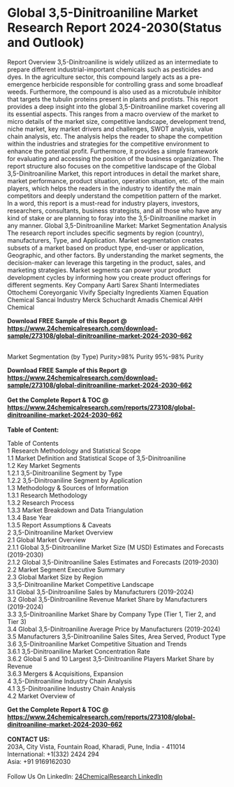 <h1>Global 3,5-Dinitroaniline Market Research Report 2024-2030(Status and Outlook)</h1><p>Report Overview
3,5-Dinitroaniline is widely utilized as an intermediate to prepare different industrial-important chemicals such as pesticides and dyes. In the agriculture sector, this compound largely acts as a pre-emergence herbicide responsible for controlling grass and some broadleaf weeds. Furthermore, the compound is also used as a microtubule inhibitor that targets the tubulin proteins present in plants and protists.
This report provides a deep insight into the global 3,5-Dinitroaniline market covering all its essential aspects. This ranges from a macro overview of the market to micro details of the market size, competitive landscape, development trend, niche market, key market drivers and challenges, SWOT analysis, value chain analysis, etc.
The analysis helps the reader to shape the competition within the industries and strategies for the competitive environment to enhance the potential profit. Furthermore, it provides a simple framework for evaluating and accessing the position of the business organization. The report structure also focuses on the competitive landscape of the Global 3,5-Dinitroaniline Market, this report introduces in detail the market share, market performance, product situation, operation situation, etc. of the main players, which helps the readers in the industry to identify the main competitors and deeply understand the competition pattern of the market.
In a word, this report is a must-read for industry players, investors, researchers, consultants, business strategists, and all those who have any kind of stake or are planning to foray into the 3,5-Dinitroaniline market in any manner.
Global 3,5-Dinitroaniline Market: Market Segmentation Analysis
The research report includes specific segments by region (country), manufacturers, Type, and Application. Market segmentation creates subsets of a market based on product type, end-user or application, Geographic, and other factors. By understanding the market segments, the decision-maker can leverage this targeting in the product, sales, and marketing strategies. Market segments can power your product development cycles by informing how you create product offerings for different segments.
Key Company
Aarti
Sarex
Shanti Intermediates
Ottochemi
Coreyorganic
Vivify Specialty Ingredients
Xiamen Equation Chemical
Sancai Industry
Merck Schuchardt
Amadis Chemical
AHH Chemical</p><div><b>Download FREE Sample of this Report @ 
            <a href="https://www.24chemicalresearch.com/download-sample/273108/global-dinitroaniline-market-2024-2030-662">
            https://www.24chemicalresearch.com/download-sample/273108/global-dinitroaniline-market-2024-2030-662</a></b></div><br><p>
Market Segmentation (by Type)
Purity&gt;98%
Purity 95%-98%
Purity </p><div><b>Download FREE Sample of this Report @ 
            <a href="https://www.24chemicalresearch.com/download-sample/273108/global-dinitroaniline-market-2024-2030-662">
            https://www.24chemicalresearch.com/download-sample/273108/global-dinitroaniline-market-2024-2030-662</a></b></div><br><div><b>Get the Complete Report & TOC @ 
            <a href="https://www.24chemicalresearch.com/reports/273108/global-dinitroaniline-market-2024-2030-662">
            https://www.24chemicalresearch.com/reports/273108/global-dinitroaniline-market-2024-2030-662</a></b></div><br>
            <b>Table of Content:</b><p>Table of Contents<br />
1 Research Methodology and Statistical Scope<br />
1.1 Market Definition and Statistical Scope of 3,5-Dinitroaniline<br />
1.2 Key Market Segments<br />
1.2.1 3,5-Dinitroaniline Segment by Type<br />
1.2.2 3,5-Dinitroaniline Segment by Application<br />
1.3 Methodology & Sources of Information<br />
1.3.1 Research Methodology<br />
1.3.2 Research Process<br />
1.3.3 Market Breakdown and Data Triangulation<br />
1.3.4 Base Year<br />
1.3.5 Report Assumptions & Caveats<br />
2 3,5-Dinitroaniline Market Overview<br />
2.1 Global Market Overview<br />
2.1.1 Global 3,5-Dinitroaniline Market Size (M USD) Estimates and Forecasts (2019-2030)<br />
2.1.2 Global 3,5-Dinitroaniline Sales Estimates and Forecasts (2019-2030)<br />
2.2 Market Segment Executive Summary<br />
2.3 Global Market Size by Region<br />
3 3,5-Dinitroaniline Market Competitive Landscape<br />
3.1 Global 3,5-Dinitroaniline Sales by Manufacturers (2019-2024)<br />
3.2 Global 3,5-Dinitroaniline Revenue Market Share by Manufacturers (2019-2024)<br />
3.3 3,5-Dinitroaniline Market Share by Company Type (Tier 1, Tier 2, and Tier 3)<br />
3.4 Global 3,5-Dinitroaniline Average Price by Manufacturers (2019-2024)<br />
3.5 Manufacturers 3,5-Dinitroaniline Sales Sites, Area Served, Product Type<br />
3.6 3,5-Dinitroaniline Market Competitive Situation and Trends<br />
3.6.1 3,5-Dinitroaniline Market Concentration Rate<br />
3.6.2 Global 5 and 10 Largest 3,5-Dinitroaniline Players Market Share by Revenue<br />
3.6.3 Mergers & Acquisitions, Expansion<br />
4 3,5-Dinitroaniline Industry Chain Analysis<br />
4.1 3,5-Dinitroaniline Industry Chain Analysis<br />
4.2 Market Overview of</p><div><b>Get the Complete Report & TOC @ 
            <a href="https://www.24chemicalresearch.com/reports/273108/global-dinitroaniline-market-2024-2030-662">
            https://www.24chemicalresearch.com/reports/273108/global-dinitroaniline-market-2024-2030-662</a></b></div><br><b>CONTACT US:</b><br>
            203A, City Vista, Fountain Road, Kharadi, Pune, India - 411014<br>
            International: +1(332) 2424 294<br>
            Asia: +91 9169162030 <br><br>
            Follow Us On LinkedIn: <a href="https://www.linkedin.com/company/24chemicalresearch/">24ChemicalResearch LinkedIn</a>